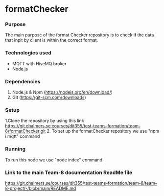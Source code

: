# formatChecker

### Purpose
The main purpose of the format Checker  repository is to check if the data that inpit by client is within the correct format. 


### Technologies used
*  MQTT with HiveMQ broker
*  Node.js

### Dependencies
1. Node.js & Npm (https://nodejs.org/en/download/)
2. Git (https://git-scm.com/downloads)

### Setup
1.Clone the repository by using this link
 https://git.chalmers.se:courses/dit355/test-teams-formation/team-8/formatChecker.git
2. To set up the formatChecker repository we use "npm i mqtt" command

### Running
   To run this node we use "node index" command

### Link to the main Team-8 documentation ReadMe file  
https://git.chalmers.se/courses/dit355/test-teams-formation/team-8/team-8-project/-/blob/main/README.md

